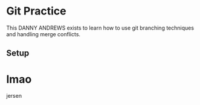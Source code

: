 # Git Practice

This DANNY ANDREWS exists to learn how to use git branching techniques and handling merge conflicts.

## Setup

# lmao
jersen
